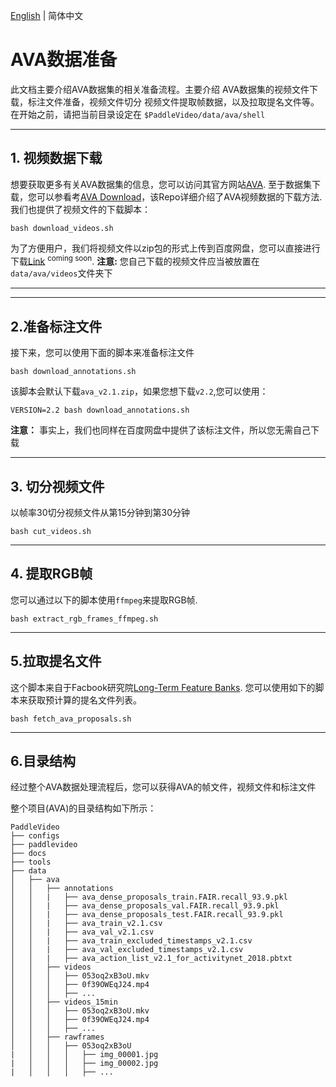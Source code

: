 [English](../../en/dataset/AVA.md) | 简体中文
# AVA数据准备
此文档主要介绍AVA数据集的相关准备流程。主要介绍 AVA数据集的视频文件下载，标注文件准备，视频文件切分
视频文件提取帧数据，以及拉取提名文件等。在开始之前，请把当前目录设定在 `$PaddleVideo/data/ava/shell`

---

## 1.  视频数据下载
想要获取更多有关AVA数据集的信息，您可以访问其官方网站[AVA](https://research.google.com/ava/index.html).
至于数据集下载，您可以参看考[AVA Download](https://github.com/cvdfoundation/ava-dataset)，该Repo详细介绍了AVA视频数据的下载方法.
我们也提供了视频文件的下载脚本：

```shell
bash download_videos.sh
```

为了方便用户，我们将视频文件以zip包的形式上传到百度网盘，您可以直接进行下载[Link]() <sup>coming soon</sup>.
**注意:** 您自己下载的视频文件应当被放置在`data/ava/videos`文件夹下 

---

---
## 2.准备标注文件

接下来，您可以使用下面的脚本来准备标注文件

```shell
bash download_annotations.sh
```

该脚本会默认下载`ava_v2.1.zip`，如果您想下载`v2.2`,您可以使用：

```shell
VERSION=2.2 bash download_annotations.sh
```

**注意：** 事实上，我们也同样在百度网盘中提供了该标注文件，所以您无需自己下载

---
## 3. 切分视频文件

以帧率30切分视频文件从第15分钟到第30分钟

```shell
bash cut_videos.sh
```
---

## 4. 提取RGB帧

您可以通过以下的脚本使用`ffmpeg`来提取RGB帧.

```shell
bash extract_rgb_frames_ffmpeg.sh
```

---

## 5.拉取提名文件

这个脚本来自于Facbook研究院[Long-Term Feature Banks](https://github.com/facebookresearch/video-long-term-feature-banks). 
您可以使用如下的脚本来获取预计算的提名文件列表。

```shell
bash fetch_ava_proposals.sh
```

---
## 6.目录结构

经过整个AVA数据处理流程后，您可以获得AVA的帧文件，视频文件和标注文件

整个项目(AVA)的目录结构如下所示：

```
PaddleVideo
├── configs
├── paddlevideo
├── docs
├── tools
├── data
│   ├── ava
│   │   ├── annotations
│   │   |   ├── ava_dense_proposals_train.FAIR.recall_93.9.pkl
│   │   |   ├── ava_dense_proposals_val.FAIR.recall_93.9.pkl
│   │   |   ├── ava_dense_proposals_test.FAIR.recall_93.9.pkl
│   │   |   ├── ava_train_v2.1.csv
│   │   |   ├── ava_val_v2.1.csv
│   │   |   ├── ava_train_excluded_timestamps_v2.1.csv
│   │   |   ├── ava_val_excluded_timestamps_v2.1.csv
│   │   |   ├── ava_action_list_v2.1_for_activitynet_2018.pbtxt
│   │   ├── videos
│   │   │   ├── 053oq2xB3oU.mkv
│   │   │   ├── 0f39OWEqJ24.mp4
│   │   │   ├── ...
│   │   ├── videos_15min
│   │   │   ├── 053oq2xB3oU.mkv
│   │   │   ├── 0f39OWEqJ24.mp4
│   │   │   ├── ...
│   │   ├── rawframes
│   │   │   ├── 053oq2xB3oU
|   │   │   │   ├── img_00001.jpg
|   │   │   │   ├── img_00002.jpg
|   │   │   │   ├── ...
```